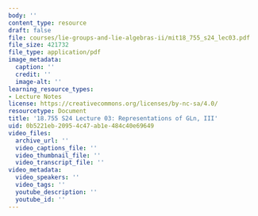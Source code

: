 ```yaml
---
body: ''
content_type: resource
draft: false
file: courses/lie-groups-and-lie-algebras-ii/mit18_755_s24_lec03.pdf
file_size: 421732
file_type: application/pdf
image_metadata:
  caption: ''
  credit: ''
  image-alt: ''
learning_resource_types:
- Lecture Notes
license: https://creativecommons.org/licenses/by-nc-sa/4.0/
resourcetype: Document
title: '18.755 S24 Lecture 03: Representations of GLn, III'
uid: 0b5221eb-2095-4c47-ab1e-484c40e69649
video_files:
  archive_url: ''
  video_captions_file: ''
  video_thumbnail_file: ''
  video_transcript_file: ''
video_metadata:
  video_speakers: ''
  video_tags: ''
  youtube_description: ''
  youtube_id: ''
---
```

